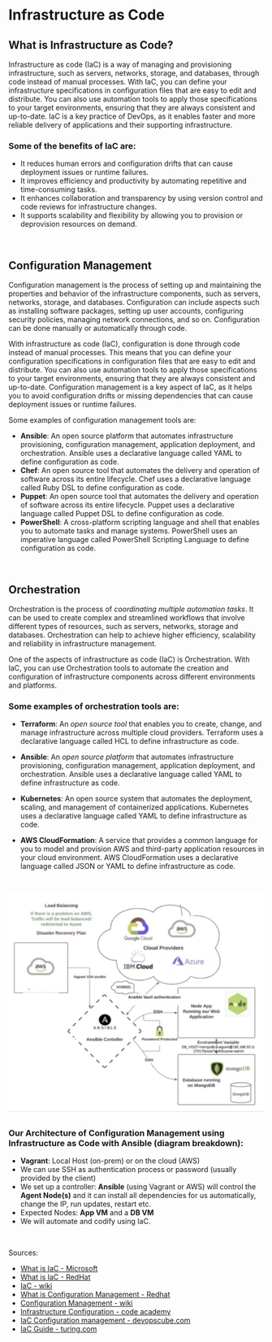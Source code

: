 # Infrastructure as Code


## What is Infrastructure as Code? 
Infrastructure as code (IaC) is a way of managing and provisioning infrastructure, such as servers, networks, storage, and databases, through code instead of manual processes. With IaC, you can define your infrastructure specifications in configuration files that are easy to edit and distribute. You can also use automation tools to apply those specifications to your target environments, ensuring that they are always consistent and up-to-date. IaC is a key practice of DevOps, as it enables faster and more reliable delivery of applications and their supporting infrastructure.

### Some of the benefits of IaC are:

* It reduces human errors and configuration drifts that can cause deployment issues or runtime failures.
* It improves efficiency and productivity by automating repetitive and time-consuming tasks.
* It enhances collaboration and transparency by using version control and code reviews for infrastructure changes.
* It supports scalability and flexibility by allowing you to provision or deprovision resources on demand.

<br>

## Configuration Management

Configuration management is the process of setting up and maintaining the properties and behavior of the infrastructure components, such as servers, networks, storage, and databases. Configuration can include aspects such as installing software packages, setting up user accounts, configuring security policies, managing network connections, and so on. Configuration can be done manually or automatically through code.

With infrastructure as code (IaC), configuration is done through code instead of manual processes. This means that you can define your configuration specifications in configuration files that are easy to edit and distribute. You can also use automation tools to apply those specifications to your target environments, ensuring that they are always consistent and up-to-date. Configuration management is a key aspect of IaC, as it helps you to avoid configuration drifts or missing dependencies that can cause deployment issues or runtime failures.

Some examples of configuration management tools are:

* **Ansible**: An open source platform that automates infrastructure provisioning, configuration management, application deployment, and orchestration. Ansible uses a declarative language called YAML to define configuration as code.
* **Chef**: An open source tool that automates the delivery and operation of software across its entire lifecycle. Chef uses a declarative language called Ruby DSL to define configuration as code.
* **Puppet**: An open source tool that automates the delivery and operation of software across its entire lifecycle. Puppet uses a declarative language called Puppet DSL to define configuration as code.
* **PowerShell**: A cross-platform scripting language and shell that enables you to automate tasks and manage systems. PowerShell uses an imperative language called PowerShell Scripting Language to define configuration as code.

<br>

## Orchestration

Orchestration is the process of *coordinating multiple automation tasks*. It can be used to create complex and streamlined workflows that involve different types of resources, such as servers, networks, storage and databases. Orchestration can help to achieve higher efficiency, scalability and reliability in infrastructure management.

One of the aspects of infrastructure as code (IaC) is Orchestration. With IaC, you can use Orchestration tools to automate the creation and configuration of infrastructure components across different environments and platforms. 

### Some examples of orchestration tools are:

* **Terraform**: An *open source tool* that enables you to create, change, and manage infrastructure across multiple cloud providers. Terraform uses a declarative language called HCL to define infrastructure as code.

* **Ansible**: An *open source platform* that automates infrastructure provisioning, configuration management, application deployment, and orchestration. Ansible uses a declarative language called YAML to define infrastructure as code.

* **Kubernetes**: An open source system that automates the deployment, scaling, and management of containerized applications. Kubernetes uses a declarative language called YAML to define infrastructure as code.

* **AWS CloudFormation**: A service that provides a common language for you to model and provision AWS and third-party application resources in your cloud environment. AWS CloudFormation uses a declarative language called JSON or YAML to define infrastructure as code.

<br>

![AltText](diagram.png)

### **Our Architecture of Configuration Management using Infrastructure as Code with Ansible** (diagram breakdown):
* **Vagrant**: Local Host (on-prem) or on the cloud (AWS)
* We can use SSH as authentication process or password (usually provided by the client)
* We set up a controller: **Ansible** (using Vagrant or AWS) will control the **Agent Node(s)** and it can install all dependencies for us automatically, change the IP, run updates, restart etc.
* Expected Nodes: **App VM** and a **DB VM**
* We will automate and codify using IaC.



<br>

Sources:
- [What is IaC - Microsoft](https://learn.microsoft.com/en-us/devops/deliver/what-is-infrastructure-as-code)
- [What is IaC - RedHat](https://www.redhat.com/en/topics/automation/what-is-infrastructure-as-code-iac)
- [IaC - wiki](https://en.wikipedia.org/wiki/Infrastructure_as_code)
- [What is Configuration Management - Redhat](https://www.redhat.com/en/topics/automation/what-is-configuration-management)
- [Configuration Management - wiki](https://en.wikipedia.org/wiki/Configuration_management)
- [Infrastructure Configuration - code academy](https://www.codecademy.com/article/infrastructure-configuration)
- [IaC Configuration management - devopscube.com](https://devopscube.com/infrastructure-as-code-configuration-management/)
- [IaC Guide - turing.com](https://www.turing.com/blog/infrastructure-as-code-iac-guide/)